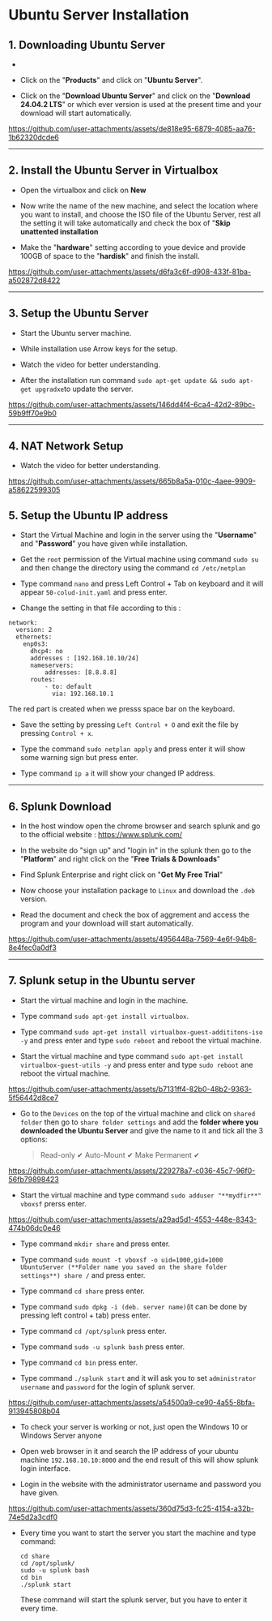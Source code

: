 # Ubuntu Server Installation


## 1. Downloading Ubuntu Server

-

- Click on the "**Products**" and click on "**Ubuntu Server**".
  
- Click on the "**Download Ubuntu Server**" and click on the "**Download 24.04.2 LTS**" or which ever version is
  used at the present time and your download will start  automatically.

https://github.com/user-attachments/assets/de818e95-6879-4085-aa76-1b62320dcde6

---

## 2. Install the Ubuntu Server in Virtualbox

- Open the virtualbox and click on **New**
  
- Now write the name of the new machine, and select the location where you want to install, and
  choose the ISO file of the Ubuntu Server, rest all the setting it will take automatically and check the box of "**Skip unattented installation**
  
- Make the "**hardware**" setting according to youe device and provide 100GB of space to the "**hardisk**" and finish the install.

https://github.com/user-attachments/assets/d6fa3c6f-d908-433f-81ba-a502872d8422

---

## 3. Setup the Ubuntu Server

- Start the Ubuntu server machine.
  
- While installation use Arrow keys for the setup.
  
- Watch the video for better understanding.
  
- After the installation run command `sudo apt-get update && sudo apt-get upgradxe`to update the server.
  
https://github.com/user-attachments/assets/146dd4f4-6ca4-42d2-89bc-59b9ff70e9b0

---

## 4. NAT Network Setup

- Watch the video for better understanding.

https://github.com/user-attachments/assets/665b8a5a-010c-4aee-9909-a58622599305

    
## 5. Setup the Ubuntu IP address

- Start the Virtual Machine and login in the server using the "**Username**" and "**Password**" you have given while installation.
  
- Get the `root` permission of the Virtual machine using command `sudo su` and then change the directory using the command `cd /etc/netplan`






- Type command `nano` and press Left Control + Tab on keyboard and it will appear `50-colud-init.yaml` and press enter.
 





- Change the setting in that file according to this :

```
network:
  version: 2
  ethernets:
    enp0s3:
      dhcp4: no
      addresses : [192.168.10.10/24]
      nameservers: 
          addresses: [8.8.8.8]
      routes: 
          - to: default
            via: 192.168.10.1
```



The red part is created when we presss space bar on the keyboard.


- Save the setting by pressing `Left Control + O` and exit the file by pressing `Control + x`.
  
- Type the command `sudo netplan apply` and press enter it will show some warning sign but press enter.

- Type command `ip a` it will show your changed IP address.



---
  
## 6. Splunk Download

- In the host window open the chrome browser and search splunk and go to the official website : https://www.splunk.com/
  
- In the website do "sign up" and "login in" in the splunk then go to the "**Platform**" and right click on the "**Free Trials & Downloads**"

- Find Splunk Enterprise and right click on "**Get My Free Trial**"

- Now choose your installation package to `Linux`  and download the `.deb` version.

- Read the document and check the box of aggrement and access the program and your download will start automatically.

https://github.com/user-attachments/assets/4956448a-7569-4e6f-94b8-8e4fec0a0df3

---

## 7. Splunk setup in the Ubuntu server

- Start the virtual machine and login in the machine.

- Type command `sudo apt-get install virtualbox`.
  
- Type command `sudo apt-get install virtualbox-guest-addititons-iso -y` and press enter and type `sudo reboot` and reboot the virtual machine.

- Start the virtual machine and type command `sudo apt-get install virtualbox-guest-utils -y` and press enter and type `sudo
  reboot` ane reboot the virtual machine.

https://github.com/user-attachments/assets/b7131ff4-82b0-48b2-9363-5f56442d8ce7


- Go to the `Devices` on the top of the virtual machine and click on `shared folder` then go to `share folder settings` and add the         **folder where you downloaded the Ubuntu Server** and give the name to it and tick all the 3 options:
  
  > Read-only  ✔
  > Auto-Mount ✔
  > Make Permanent ✔
  
https://github.com/user-attachments/assets/229278a7-c036-45c7-96f0-56fb79898423


- Start the virtual machine and type command `sudo adduser "**mydfir**" vboxsf`  prerss enter.

https://github.com/user-attachments/assets/a29ad5d1-4553-448e-8343-474b06dc0e46


- Type command `mkdir share` and press enter.

- Type command `sudo mount -t vboxsf -o uid=1000,gid=1000 UbuntuServer (**Folder name you saved on the share folder settings**) share /` and press enter.

- Type command `cd share`  press enter.

- Type command `sudo dpkg -i (deb. server name)`(it can be done by pressing left control + tab) press enter.

- Type command `cd /opt/splunk` press enter.

- Type command `sudo -u splunk bash` press enter.

- Type command `cd bin` press enter.

- Type command `./splunk start` and it will ask you to set `administrator username` and `password` for the login of splunk server.

https://github.com/user-attachments/assets/a54500a9-ce90-4a55-8bfa-913945808b04


- To check your server is working or not, just open the Windows 10 or Windows Server anyone
 
- Open web browser in it and search the IP address of your ubuntu machine `192.168.10.10:8000` and the end result of this will show splunk login interface.

- Login in the website with the administrator username and password you have given.

https://github.com/user-attachments/assets/360d75d3-fc25-4154-a32b-74e5d2a3cdf0


- Every time you want to start the server you start the machine and type command:

   ```
   cd share
   cd /opt/splunk/
   sudo -u splunk bash
   cd bin
   ./splunk start
   ```
   These command will start the splunk server, but you have to enter it every time.
